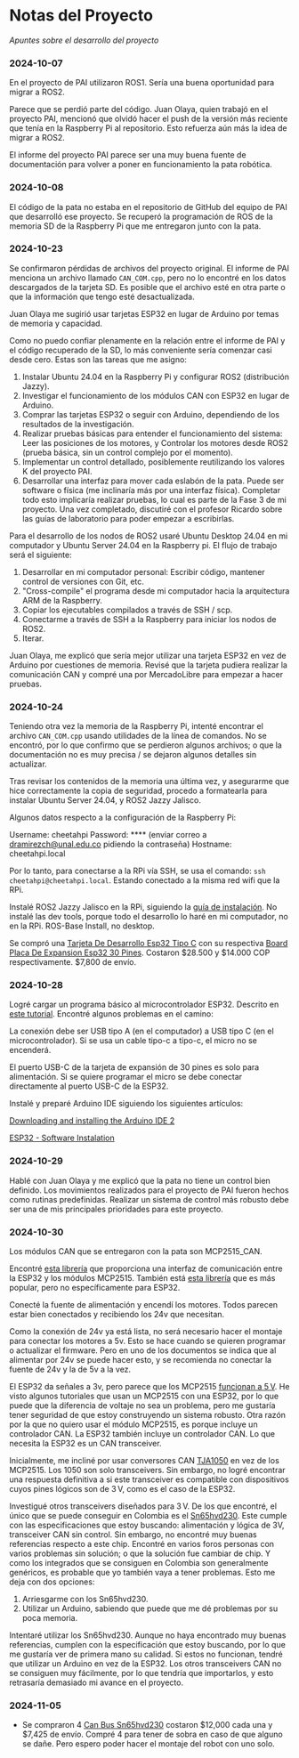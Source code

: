 # Notas del Proyecto

_Apuntes sobre el desarrollo del proyecto_

### 2024-10-07

En el proyecto de PAI utilizaron ROS1. Sería una buena oportunidad para migrar a ROS2.

Parece que se perdió parte del código. Juan Olaya, quien trabajó en el proyecto PAI, mencionó que olvidó hacer el push de la versión más reciente que tenía en la Raspberry Pi al repositorio. Esto refuerza aún más la idea de migrar a ROS2.

El informe del proyecto PAI parece ser una muy buena fuente de documentación para volver a poner en funcionamiento la pata robótica.

### 2024-10-08

El código de la pata no estaba en el repositorio de GitHub del equipo de PAI que desarrolló ese proyecto. Se recuperó la programación de ROS de la memoria SD de la Raspberry Pi que me entregaron junto con la pata.

### 2024-10-23

Se confirmaron pérdidas de archivos del proyecto original. El informe de PAI menciona un archivo llamado `CAN_COM.cpp`, pero no lo encontré en los datos descargados de la tarjeta SD. Es posible que el archivo esté en otra parte o que la información que tengo esté desactualizada.

Juan Olaya me sugirió usar tarjetas ESP32 en lugar de Arduino por temas de memoria y capacidad.

Como no puedo confiar plenamente en la relación entre el informe de PAI y el código recuperado de la SD, lo más conveniente sería comenzar casi desde cero. Estas son las tareas que me asigno:
  1. Instalar Ubuntu 24.04 en la Raspberry Pi y configurar ROS2 (distribución Jazzy).
  2. Investigar el funcionamiento de los módulos CAN con ESP32 en lugar de Arduino.
  3. Comprar las tarjetas ESP32 o seguir con Arduino, dependiendo de los resultados de la investigación.
  4. Realizar pruebas básicas para entender el funcionamiento del sistema: Leer las posiciones de los motores, y Controlar los motores desde ROS2 (prueba básica, sin un control complejo por el momento).
  5. Implementar un control detallado, posiblemente reutilizando los valores K del proyecto PAI.
  6. Desarrollar una interfaz para mover cada eslabón de la pata. Puede ser software o física (me inclinaría más por una interfaz física).
  Completar todo esto implicaría realizar pruebas, lo cual es parte de la Fase 3 de mi proyecto. Una vez completado, discutiré con el profesor Ricardo sobre las guías de laboratorio para poder empezar a escribirlas.

Para el desarrollo de los nodos de ROS2 usaré Ubuntu Desktop 24.04 en mi computador y Ubuntu Server 24.04 en la Raspberry pi. El flujo de trabajo será el siguiente:
  1. Desarrollar en mi computador personal: Escribir código, mantener control de versiones con Git, etc.
  2. "Cross-compile" el programa desde mi computador hacia la arquitectura ARM de la Raspberry.
  3. Copiar los ejecutables compilados a través de SSH / scp.
  4. Conectarme a través de SSH a la Raspberry para iniciar los nodos de ROS2.
  5. Iterar.

Juan Olaya, me explicó que sería mejor utilizar una tarjeta ESP32 en vez de Arduino por cuestiones de memoria. Revisé que la tarjeta pudiera realizar la comunicación CAN y compré una por MercadoLibre para empezar a hacer pruebas.

### 2024-10-24

Teniendo otra vez la memoria de la Raspberry Pi, intenté encontrar el archivo `CAN_COM.cpp` usando utilidades de la línea de comandos. No se encontró, por lo que confirmo que se perdieron algunos archivos; o que la documentación no es muy precisa / se dejaron algunos detalles sin actualizar.

Tras revisar los contenidos de la memoria una última vez, y asegurarme que hice correctamente la copia de seguridad, procedo a formatearla para instalar Ubuntu Server 24.04, y ROS2 Jazzy Jalisco.

Algunos datos respecto a la configuración de la Raspberry Pi:
  
Username: cheetahpi
Password: **** (enviar correo a dramirezch@unal.edu.co pidiendo la contraseña)
Hostname: cheetahpi.local

Por lo tanto, para conectarse a la RPi vía SSH, se usa el comando: `ssh cheetahpi@cheetahpi.local`. Estando conectado a la misma red wifi que la RPi.

Instalé ROS2 Jazzy Jalisco en la RPi, siguiendo la [guía de instalación](https://docs.ros.org/en/jazzy/Installation/Ubuntu-Install-Debs.html#resources). No instalé las dev tools, porque todo el desarrollo lo haré en mi computador, no en la RPi. ROS-Base Install, no desktop.

Se compró una [Tarjeta De Desarrollo Esp32 Tipo C](https://articulo.mercadolibre.com.co/MCO-1325137997-tarjeta-de-desarrollo-esp32-tipo-c-_JM) con su respectiva [Board Placa De Expansion Esp32 30 Pines](https://articulo.mercadolibre.com.co/MCO-1400089657-board-placa-de-expansion-esp32-30-pines-_JM). Costaron $28.500 y $14.000 COP respectivamente. $7,800 de envío.

### 2024-10-28

Logré cargar un programa básico al microcontrolador ESP32. Descrito en [este tutorial](https://esp32io.com/tutorials/esp32-hello-world). Encontré algunos problemas en el camino:
  
La conexión debe ser USB tipo A (en el computador) a USB tipo C (en el microcontrolador). Si se usa un cable tipo-c a tipo-c, el micro no se encenderá.
  
El puerto USB-C de la tarjeta de expansión de 30 pines es solo para alimentación. Si se quiere programar el micro se debe conectar directamente al puerto USB-C de la ESP32.
  
Instalé y preparé Arduino IDE siguiendo los siguientes artículos: 
    
[Downloading and installing the Arduino IDE 2](https://docs.arduino.cc/software/ide-v2/tutorials/getting-started/ide-v2-downloading-and-installing/)
    
[ESP32 - Software Instalation](https://esp32io.com/tutorials/esp32-software-installation)

### 2024-10-29

Hablé con Juan Olaya y me explicó que la pata no tiene un control bien definido. Los movimientos realizados para el proyecto de PAI fueron hechos como rutinas predefinidas. Realizar un sistema de control más robusto debe ser una de mis principales prioridades para este proyecto.

### 2024-10-30

Los módulos CAN que se entregaron con la pata son MCP2515_CAN.

Encontré [esta librería](https://github.com/dedalqq/esp32-mcp2515) que proporciona una interfaz de comunicación entre la ESP32 y los módulos MCP2515. También está [esta librería](https://github.com/autowp/arduino-mcp2515) que es más popular, pero no específicamente para ESP32.

Conecté la fuente de alimentación y encendí los motores. Todos parecen estar bien conectados y recibiendo los 24v que necesitan.

Como la conexión de 24v ya está lista, no será necesario hacer el montaje para conectar los motores a 5v. Esto se hace cuando se quieren programar o actualizar el firmware. Pero en uno de los documentos se indica que al alimentar por 24v se puede hacer esto, y se recomienda no conectar la fuente de 24v y la de 5v a la vez.

El ESP32 da señales a 3v, pero parece que los MCP2515 [funcionan a 5 V](https://ww1.microchip.com/downloads/en/DeviceDoc/MCP2515-Stand-Alone-CAN-Controller-with-SPI-20001801J.pdf). He visto algunos tutoriales que usan un MCP2515 con una ESP32, por lo que puede que la diferencia de voltaje no sea un problema, pero me gustaría tener seguridad de que estoy construyendo un sistema robusto. Otra razón por la que no quiero usar el módulo MCP2515, es porque incluye un controlador CAN. La ESP32 también incluye un controlador CAN. Lo que necesita la ESP32 es un CAN transceiver.

Inicialmente, me incliné por usar conversores CAN [TJA1050](https://www.nxp.com/docs/en/data-sheet/TJA1050.pdf) en vez de los MCP2515. Los 1050 son solo  transceivers. Sin embargo, no logré encontrar una respuesta definitiva a si este transceiver es compatible con dispositivos cuyos pines lógicos son de 3 V, como es el caso de la ESP32.

Investigué otros transceivers diseñados para 3 V. De los que encontré, el único que se puede conseguir en Colombia es el [Sn65hvd230](https://www.ti.com/lit/ds/symlink/sn65hvd232.pdf?ts=1730758637703&ref_url=https%253A%252F%252Fwww.google.com%252F). Este cumple con las especificaciones que estoy buscando: alimentación y lógica de 3V, transceiver CAN sin control. Sin embargo, no encontré muy buenas referencias respecto a este chip. Encontré en varios foros personas con varios problemas sin solución; o que la solución fue cambiar de chip. Y como los integrados que se consiguen en Colombia son generalmente genéricos, es probable que yo también vaya a tener problemas. Esto me deja con dos opciones:

1. Arriesgarme con los Sn65hvd230.
2. Utilizar un Arduino, sabiendo que puede que me dé problemas por su poca memoria.

Intentaré utilizar los Sn65hvd230. Aunque no haya encontrado muy buenas referencias, cumplen con la especificación que estoy buscando, por lo que me gustaría ver de primera mano su calidad. Si estos no funcionan, tendré que utilizar un Arduino en vez de la ESP32. Los otros transceivers CAN no se consiguen muy fácilmente, por lo que tendría que importarlos, y esto retrasaría demasiado mi avance en el proyecto.

### 2024-11-05

- Se compraron 4 [Can Bus Sn65hvd230](https://articulo.mercadolibre.com.co/MCO-630269980-can-bus-sn65hvd230-_JM) costaron $12,000 cada una y  $7,425 de envío. Compré 4 para tener de sobra en caso de que alguno se dañe. Pero espero poder hacer el montaje del robot con uno solo.